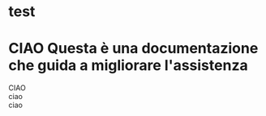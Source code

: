 # test

CIAO
Questa è una documentazione che guida a migliorare l'assistenza
=======
CIAO </br>
ciao </br>
ciao </br>

